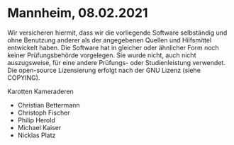 # Mannheim, 08.02.2021

Wir versicheren hiermit, dass wir die vorliegende Software selbständig und ohne Benutzung anderer als der angegebenen Quellen und Hilfsmittel entwickelt haben.
Die Software hat in gleicher oder ähnlicher Form noch keiner Prüfungsbehörde vorgelegen.
Sie wurde nicht, auch nicht auszugsweise, für eine andere Prüfungs- oder Studienleistung verwendet.
Die open-source Lizensierung erfolgt nach der GNU Lizenz (siehe COPYING).

Karotten Kameraderen
- Christian Bettermann
- Christoph Fischer
- Philip Herold
- Michael Kaiser
- Nicklas Platz
